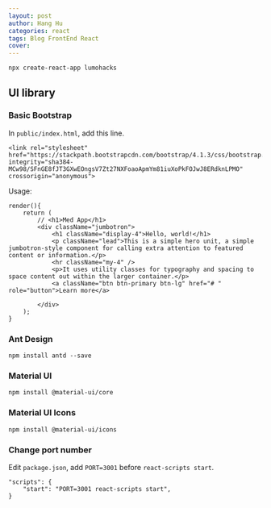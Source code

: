 ```yaml
---
layout: post
author: Hang Hu
categories: react
tags: Blog FrontEnd React 
cover: 
---
```


```
npx create-react-app lumohacks
```


## UI library


### Basic Bootstrap


In `public/index.html`, add this line.


```
<link rel="stylesheet" href="https://stackpath.bootstrapcdn.com/bootstrap/4.1.3/css/bootstrap.min.css" integrity="sha384-MCw98/SFnGE8fJT3GXwEOngsV7Zt27NXFoaoApmYm81iuXoPkFOJwJ8ERdknLPMO" crossorigin="anonymous">
```


Usage:


```
render(){
    return (
        // <h1>Med App</h1>
        <div className="jumbotron">
            <h1 className="display-4">Hello, world!</h1>
            <p className="lead">This is a simple hero unit, a simple jumbotron-style component for calling extra attention to featured content or information.</p>
            <hr className="my-4" />
            <p>It uses utility classes for typography and spacing to space content out within the larger container.</p>
            <a className="btn btn-primary btn-lg" href="# " role="button">Learn more</a>

        </div>
    );
}
```


### Ant Design


```
npm install antd --save
```


### Material UI


```
npm install @material-ui/core
```


### Material UI Icons


```
npm install @material-ui/icons
```

### Change port number

Edit `package.json`, add `PORT=3001` before `react-scripts start`.

```
"scripts": {
    "start": "PORT=3001 react-scripts start",
}
```